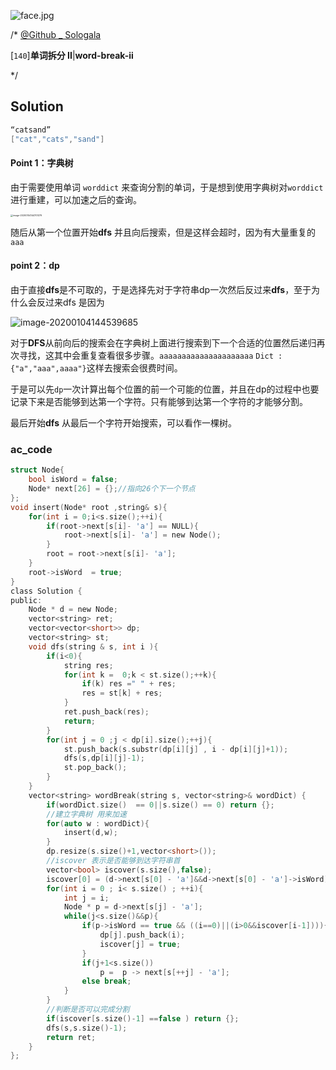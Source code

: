 ![face.jpg](https://pic.leetcode-cn.com/5f44c38cfca16ba4f3886e1c9e298c5ab18a215dc25e965ec357a430e783b3af-face.jpg)

/*
[@Github _ Sologala](https://github.com/Sologala/LeetCode.git)

[`140`]**单词拆分 II**|**word-break-ii**

*/



## **Solution** 

```c
“catsand”
["cat","cats","sand"]
```



#### Point 1：字典树

由于需要使用单词 `worddict` 来查询分割的单词，于是想到使用字典树对`worddict`进行重建，可以加速之后的查询。

<img src="https://tva1.sinaimg.cn/large/006tNbRwly1gakj2imwygj30gw0miab0.jpg" alt="image-20200104144701379" style="zoom:25%;" />

随后从第一个位置开始**dfs** 并且向后搜索，但是这样会超时，因为有大量重复的`aaa`

#### point 2：dp

由于直接**dfs**是不可取的，于是选择先对于字符串dp一次然后反过来**dfs**，至于为什么会反过来dfs 是因为

![image-20200104144539685](https://tva1.sinaimg.cn/large/006tNbRwly1gakj14xav3j30we09kab7.jpg)

对于**DFS**从前向后的搜索会在字典树上面进行搜索到下一个合适的位置然后递归再次寻找，这其中会重复查看很多步骤。`aaaaaaaaaaaaaaaaaaaaa`  `Dict : {"a","aaa",aaaa"}`这样去搜索会很费时间。

于是可以先`dp`一次计算出每个位置的前一个可能的位置，并且在dp的过程中也要记录下来是否能够到达第一个字符。只有能够到达第一个字符的才能够分割。

最后开始**dfs** 从最后一个字符开始搜索，可以看作一棵树。

### **ac_code**
```c
struct Node{
    bool isWord = false;
    Node* next[26] = {};//指向26个下一个节点
};	
void insert(Node* root ,string& s){
    for(int i = 0;i<s.size();++i){
        if(root->next[s[i]- 'a'] == NULL){
            root->next[s[i]- 'a'] = new Node();
        }
        root = root->next[s[i]- 'a']; 
    }
    root->isWord  = true;
}
class Solution {
public:
    Node * d = new Node;
    vector<string> ret;
    vector<vector<short>> dp;
    vector<string> st;
    void dfs(string & s, int i ){
        if(i<0){
            string res;
            for(int k =  0;k < st.size();++k){
                if(k) res =" " + res;
                res = st[k] + res;
            }
            ret.push_back(res);
            return;
        }
        for(int j = 0 ;j < dp[i].size();++j){
            st.push_back(s.substr(dp[i][j] , i - dp[i][j]+1));
            dfs(s,dp[i][j]-1);
            st.pop_back();
        }
    }
    vector<string> wordBreak(string s, vector<string>& wordDict) {
        if(wordDict.size()  == 0||s.size() == 0) return {};
        //建立字典树 用来加速
      	for(auto w : wordDict){
            insert(d,w);
        }
        dp.resize(s.size()+1,vector<short>());
        //iscover 表示是否能够到达字符串首
        vector<bool> iscover(s.size(),false);
        iscover[0] = (d->next[s[0] - 'a']&&d->next[s[0] - 'a']->isWord);
        for(int i = 0 ; i< s.size() ; ++i){
            int j = i;
            Node * p = d->next[s[j] - 'a'];
            while(j<s.size()&&p){
                if(p->isWord == true && ((i==0)||(i>0&&iscover[i-1]))){
                    dp[j].push_back(i);
                    iscover[j] = true;
                }
                if(j+1<s.size())
                    p =  p -> next[s[++j] - 'a'];
                else break;
            }
        }
      	//判断是否可以完成分割
        if(iscover[s.size()-1] ==false ) return {};
        dfs(s,s.size()-1);
        return ret;
    }
};
```
